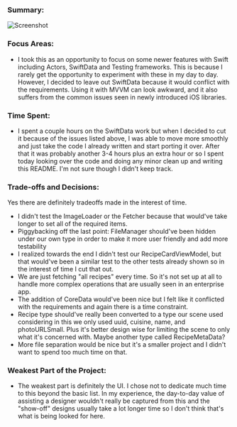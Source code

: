 ### Summary: 
![Screenshot](/Users/sahilreddy/Desktop/RecipesList/screenshot.png)

### Focus Areas:
 - I took this as an opportunity to focus on some newer features with Swift including Actors, SwiftData and Testing frameworks. This is because I rarely get the opportunity to experiment with these in my day to day. However, I decided to leave out SwiftData because it would conflict with the requirements. Using it with MVVM can look awkward, and it also suffers from the common issues seen in newly introduced iOS libraries.

### Time Spent: 
 - I spent a couple hours on the SwiftData work but when I decided to cut it because of the issues listed above, I was able to move more smoothly and just take the code I already written and start porting it over. After that it was probably another 3-4 hours plus an extra hour or so I spent today looking over the code and doing any minor clean up and writing this README. I'm not sure though I didn't keep track.

### Trade-offs and Decisions:
 Yes there are definitely tradeoffs made in the interest of time. 
 - I didn't test the ImageLoader or the Fetcher because that would've take longer to set all of the required items.
 - Piggybacking off the last point: FileManager should've been hidden under our own type in order to make it more user friendly and add more testability
 - I realized towards the end I didn't test our RecipeCardViewModel, but that would've been a similar test to the other tests already shown so in the interest of time I cut that out.
 - We are just fetching "all recipes" every time. So it's not set up at all to handle more complex operations that are usually seen in an enterprise app.
 - The addition of CoreData would've been nice but I felt like it conflicted with the requirements and again there is a time constraint.
 - Recipe type should've really been converted to a type our scene used considering in this we only used uuid, cuisine, name, and photoURLSmall. Plus it's better design wise for limiting the scene to only what it's concerned with. Maybe another type called RecipeMetaData?
 - More file separation would be nice but it's a smaller project and I didn't want to spend too much time on that.

### Weakest Part of the Project: 

 - The weakest part is definitely the UI. I chose not to dedicate much time to this beyond the basic list. In my experience, the day-to-day value of assisting a designer wouldn't really be captured from this and the "show-off" designs usually take a lot longer time so I don't think that's what is being looked for here.

